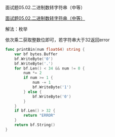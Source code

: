 面试题05.02.二进制数转字符串（中等）

[面试题05.02.二进制数转字符串（中等）](https://leetcode.cn/problems/bianry-number-to-string-lcci/)



解法：枚举

依次乘二获取整数位即可，若字符串大于32返回error

```go
func printBin(num float64) string {
	var bf bytes.Buffer
	bf.WriteByte('0')
	bf.WriteByte('.')
	for bf.Len() < 34 && num != 0 {
		num *= 2
		if num >= 1 {
			num -= 1
			bf.WriteByte('1')
		} else {
			bf.WriteByte('0')
		}
	}
	if bf.Len() > 32 {
		return "ERROR"
	}
	return bf.String()
}
```






